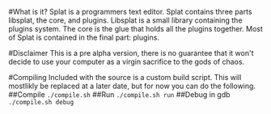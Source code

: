 #What is it?
Splat is a programmers text editor. Splat contains three parts libsplat, the core, and plugins. Libsplat is a small library containing the plugins system. The core is the glue that holds all the plugins together. Most of Splat is contained in the final part: plugins.

#Disclaimer
This is a pre alpha version, there is no guarantee that it won't decide to use your computer as a virgin sacrifice to the gods of chaos.

#Compiling
Included with the source is a custom build script. This will mostlikly be replaced at a later date, but for now you can do the following.
##Compile
`./compile.sh`
##Run
`./compile.sh run`
##Debug in gdb
`./compile.sh debug`
